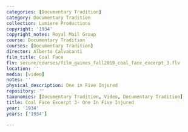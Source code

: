```yaml
---
categories: [Documentary Tradition]
category: Documentary Tradition
collection: Lumiere Productions
copyright: '1934'
copyright_notes: Royal Mail Group
course: Documentary Tradition
courses: [Documentary Tradition]
director: Alberto Calvacanti
film_title: Coal Face
flv: secure/courses/film_gaines_fall2010_coal_face_excerpt_3.flv
location: ''
media: [video]
notes: ''
physical_description: One in Five Injured
repository: ''
taxonomies: [Documentary Tradition, Video, Documentary Tradition]
title: Coal Face Excerpt 3- One In Five Injured
year: '1934'
years: ['1934']

---
```

